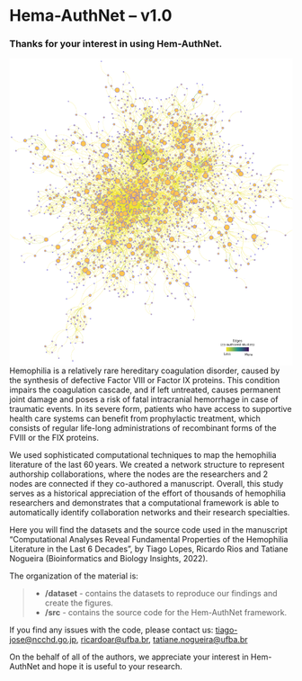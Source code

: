 # Hema-AuthNet – v1.0

### Thanks for your interest in using Hem-AuthNet.

<img align="right" src="images/Hem-AuthNet.png">

Hemophilia is a relatively rare hereditary coagulation disorder, caused by the synthesis of defective Factor VIII or Factor IX proteins. This condition impairs the coagulation cascade, and if left untreated, causes permanent joint damage and poses a risk of fatal intracranial hemorrhage in case of traumatic events. In its severe form, patients who have access to supportive health care systems can benefit from prophylactic treatment, which consists of regular life-long administrations of recombinant forms of the FVIII or the FIX proteins.

We used sophisticated computational techniques to map the hemophilia literature of the last 60 years. We created a network structure to represent authorship collaborations, where the nodes are the researchers and 2 nodes are connected if they co-authored a manuscript. Overall, this study serves as a historical appreciation of the effort of thousands of hemophilia researchers and demonstrates that a computational framework is able to automatically identify collaboration networks and their research specialties.

Here you will find the datasets and the source code used in the manuscript “Computational Analyses Reveal Fundamental Properties of the Hemophilia Literature in the Last 6 Decades”, by Tiago Lopes, Ricardo Rios and Tatiane Nogueira (Bioinformatics and Biology Insights, 2022).

The organization of the material is:

> - **/dataset** - contains the datasets to reproduce our findings and create the figures.
> - **/src** - contains the source code for the Hem-AuthNet framework.

If you find any issues with the code, please contact us: tiago-jose@ncchd.go.jp, ricardoar@ufba.br, tatiane.nogueira@ufba.br

On the behalf of all of the authors, we appreciate your interest in Hem-AuthNet and hope it is useful to your research.

